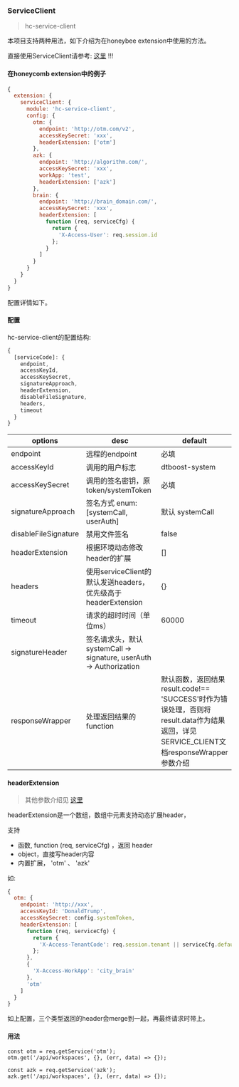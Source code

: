 ### ServiceClient
> hc-service-client

本项目支持两种用法，如下介绍为在honeybee extension中使用的方法。

直接使用ServiceClient请参考: [这里](./SERVICE_CLIENT.md) !!!

#### 在honeycomb extension中的例子

```js
{
  extension: {
    serviceClient: {
      module: 'hc-service-client',
      config: {
        otm: {
          endpoint: 'http://otm.com/v2',
          accessKeySecret: 'xxx',
          headerExtension: ['otm']
        },
        azk: {
          endpoint: 'http://algorithm.com/',
          accessKeySecret: 'xxx',
          workApp: 'test',
          headerExtension: ['azk']
        },
        brain: {
          endpoint: 'http://brain_domain.com/',
          accessKeySecret: 'xxx',
          headerExtension: [
            function (req, serviceCfg) {
              return {
                'X-Access-User': req.session.id
              };
            }
          ]
        }
      }
    }
  }
}
```

配置详情如下。

#### 配置

hc-service-client的配置结构:

```js
{
  [serviceCode]: {
    endpoint,
    accessKeyId,
    accessKeySecret,
    signatureApproach,
    headerExtension,
    disableFileSignature,
    headers,
    timeout
  }
}
```

| options              | desc                                     | default   |
| -------------------- | ---------------------------------------- | --------- |
| endpoint             | 远程的endpoint                              | 必填        |
| accessKeyId          | 调用的用户标志                                  | dtboost-system |
| accessKeySecret      | 调用的签名密钥，原token/systemToken               | 必填        |
| signatureApproach    | 签名方式  enum: [systemCall, userAuth]                                   | 默认 systemCall      |
| disableFileSignature | 禁用文件签名                                   | false     |
| headerExtension      | 根据环境动态修改header的扩展                        | []        |
| headers              | 使用serviceClient的默认发送headers，优先级高于headerExtension | {}        |
| timeout              | 请求的超时时间（单位ms）                            | 60000     |
| signatureHeader      | 签名请求头，默认 systemCall -> signature, userAuth -> Authorization | |
| responseWrapper      | 处理返回结果的function | 默认函数，返回结果result.code!== 'SUCCESS'时作为错误处理，否则将result.data作为结果返回，详见SERVICE_CLIENT文档responseWrapper参数介绍 |

#### headerExtension

> 其他参数介绍见 [这里](./SERVICE_CLIENT.md)

headerExtension是一个数组，数组中元素支持动态扩展header，

支持

- 函数, function (req, serviceCfg) ，返回 header
- object，直接写header内容
- 内置扩展， 'otm' 、 'azk'

如:

```js
{
  otm: {
    endpoint: 'http://xxx',
    accessKeyId: 'DonaldTrump',
    accessKeySecret: config.systemToken,
    headerExtension: [
      function (req, serviceCfg) {
        return {
          'X-Access-TenantCode': req.session.tenant || serviceCfg.defaultTenant
        };
      },
      {
        'X-Access-WorkApp': 'city_brain'
      },
      'otm'
    ]
  }
}
```

如上配置，三个类型返回的header会merge到一起，再最终请求时带上。

#### 用法

```
const otm = req.getService('otm');
otm.get('/api/workspaces', {}, (err, data) => {});
```

```
const azk = req.getService('azk');
azk.get('/api/workspaces', {}, (err, data) => {});
```
